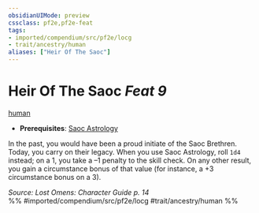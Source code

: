 ```yaml
---
obsidianUIMode: preview
cssclass: pf2e,pf2e-feat
tags:
- imported/compendium/src/pf2e/locg
- trait/ancestry/human
aliases: ["Heir Of The Saoc"]
---
```

# Heir Of The Saoc  *Feat 9*  
[human](human.md)  

- **Prerequisites**: [Saoc Astrology](saoc-astrology-locg.md)

In the past, you would have been a proud initiate of the Saoc Brethren. Today, you carry on their legacy. When you use Saoc Astrology, roll `1d4` instead; on a 1, you take a –1 penalty to the skill check. On any other result, you gain a circumstance bonus of that value (for instance, a +3 circumstance bonus on a 3).

*Source: Lost Omens: Character Guide p. 14*  
%% #imported/compendium/src/pf2e/locg #trait/ancestry/human %%